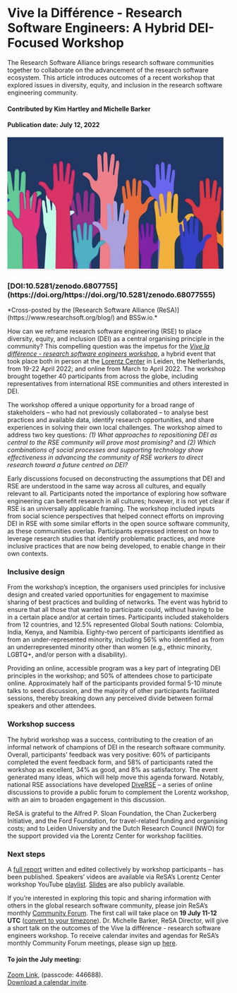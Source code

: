 # Vive la Différence - Research Software Engineers: A Hybrid DEI-Focused Workshop 

The Research Software Alliance brings research software communities together to collaborate on the advancement of the research software ecosystem.  This article introduces outcomes of a recent workshop that explored issues in diversity, equity, and inclusion in the research software engineering community.

#### Contributed by Kim Hartley and Michelle Barker 

#### Publication date: July 12, 2022

<div class='fellow'>
<div class='img_div'>
  <img src='../../images/Blog_2207_ReSA_v2.png' class='logo' />
</div> 
  <h3> [DOI:10.5281/zenodo.6807755](https://doi.org/https://doi.org/10.5281/zenodo.68077555)</h3>
  <p>*Cross-posted by the [Research Software Alliance (ReSA)](https://www.researchsoft.org/blog/) and BSSw.io.*</p>
</div>

How can we reframe research software engineering (RSE) to place diversity, equity, and inclusion (DEI) as a central organising principle in the community? This compelling question was the impetus for the *[Vive la différence - research software engineers workshop](https://www.researchsoft.org/events/2022-04/)*, a hybrid event that took place both in person at the [Lorentz Center](https://www.lorentzcenter.nl/about-us.html) in Leiden, the Netherlands, from 19-22 April 2022; and online from March to April 2022. The workshop brought together 40 participants from across the globe, including representatives from international RSE communities and others interested in DEI. 

The workshop offered a unique opportunity for a broad range of stakeholders – who had not previously collaborated – to analyse best practices and available data, identify research opportunities, and share experiences in solving their own local challenges. The workshop aimed to address two key questions: *(1) What approaches to repositioning DEI as central to the RSE community will prove most promising?* and *(2) Which combinations of social processes and supporting technology show effectiveness in advancing the community of RSE workers to direct research toward a future centred on DEI?* 

Early discussions focused on deconstructing the assumptions that DEI and RSE are understood in the same way across all cultures, and equally relevant to all. Participants noted the importance of exploring how software engineering can benefit research in all cultures; however, it is not yet clear if RSE is an universally applicable framing. The workshop included inputs from social science perspectives that helped connect efforts on improving DEI in RSE with some similar efforts in the open source software community, as these communities overlap. Participants expressed interest on how to leverage research studies that identify problematic practices, and more inclusive practices that are now being developed, to enable change in their own contexts.

### Inclusive design 

From the workshop’s inception, the organisers used principles for inclusive design and created varied opportunities for engagement to maximise sharing of best practices and building of networks. The event was hybrid to ensure that all those that wanted to participate could, without having to be in a certain place and/or at certain times. Participants included stakeholders from 12 countries, and 12.5% represented Global South nations: Colombia, India, Kenya, and Namibia. Eighty-two percent of participants identified as from an under-represented minority, including 56% who identified as from an underrepresented minority other than women (e.g., ethnic minority, LGBTQ+, and/or person with a disability). 

Providing an online, accessible program was a key part of integrating DEI principles in the workshop; and 50% of attendees chose to participate online. Approximately half of the participants provided formal 5-10 minute talks to seed discussion, and the majority of other participants facilitated sessions, thereby breaking down any perceived divide between formal speakers and other attendees. 

### Workshop success 

The hybrid workshop was a success, contributing to the creation of an informal network of champions of DEI in the research software community. Overall, participants’ feedback was very positive: 60% of participants completed the event feedback form, and 58% of participants rated the workshop as excellent, 34% as good, and 8% as satisfactory. The event generated many ideas, which will help move this agenda forward. Notably, national RSE associations have developed [DiveRSE](https://diverse-rse.github.io/) – a series of online discussions to provide a public forum to complement the Lorentz workshop, with an aim to broaden engagement in this discussion. 

ReSA is grateful to the Alfred P. Sloan Foundation, the Chan Zuckerberg Initiative, and the Ford Foundation, for travel-related funding and organising costs; and to Leiden University and the Dutch Research Council (NWO) for the support provided via the Lorentz Center for workshop facilities. 

### Next steps

A [full report](https://doi.org/10.5281/zenodo.6816192) written and edited collectively by workshop participants – has been published. Speakers’ videos are available via ReSA’s Lorentz Center workshop YouTube [playlist](https://www.youtube.com/playlist?list=PL9LY1bVcxGJd8QhKQYgWd7jtArqrxw7oO). [Slides](https://drive.google.com/drive/u/0/folders/1zDauVIR5OSfU7Gt2pSNtb7AhZFdrpifN) are also publicly available.

If you’re interested in exploring this topic and sharing information with others in the global research software community, please join ReSA’s monthly [Community Forum](https://www.researchsoft.org/events/2022-06/). The first call will take place on **19 July 11-12 UTC** ([convert to your timezone](https://www.timeanddate.com/worldclock/fixedtime.html?msg=Research+Software+Community+Forum&iso=20220719T11&p1=1440&ah=1)). Dr. Michelle Barker, ReSA Director, will give a short talk on the outcomes of the Vive la différence - research software engineers workshop. To receive calendar invites and agendas for ReSA’s monthly Community Forum meetings, please sign up [here](https://landing.mailerlite.com/webforms/landing/o1n4v3).

#### To join the July meeting: 
[Zoom Link](https://us02web.zoom.us/j/2187873236?pwd=cXpmZXQzalhMcGlUN0J1bWUzdVM3QT09#success), (passcode: 446688). 
<br>[Download a calendar invite](https://drive.google.com/file/d/1b0Bd2OdKH5xRYf4HjclUot7lqKV4veU1/view). 

<!---
Publish: yes
Pinned: no
Topics: software engineering, projects and organizations
--->
